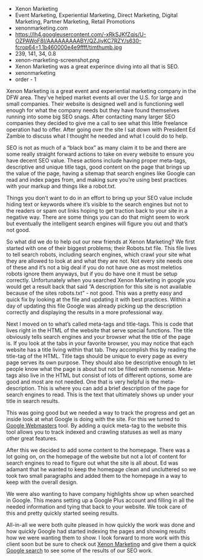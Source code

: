 * Xenon Marketing
* Event Marketing, Experiential Marketing, Direct Marketing, Digital Marketing, Partner Marketing, Retail Promotions
* xenonmarketing.com
* https://lh4.googleusercontent.com/-xRkSJKfZqjs/U-OZPAWoF8I/AAAAAAAAABY/QZJiyKC7RZY/s630-fcrop64=1,1b460000e4e9ffff/timthumb.jpg
* 239, 141, 34, 0.8
* xenon-marketing-screenshot.png
* Xenon Marketing was a great experince diving into all that is SEO.
* xenonmarketing
* order - 1

Xenon Marketing is a great event and experiential marketing company in the DFW area. They’ve helped market events all over the U.S. for large and small companies. Their website is designed well and is functioning well enough for what the company needs but they have found themselves running into some big SEO snags. After contacting many larger SEO companies they decided to give me a call to see what this little freelance operation had to offer. After going over the site I sat down with President Ed Zambie to discuss what I thought he needed and what I could do to help. 

SEO is not as much of a “black box” as many claim it to be and there are some really straight forward actions to take on every website to ensure you have decent SEO value. These actions include having proper meta-tags, descriptive and unique title tags, good content on the page that brings up the value of the page, having a sitemap that search engines like Google can read and index pages from, and making sure you’re using best practices with your markup and things like a robot.txt. 

Things you don’t want to do in an effort to bring up your SEO value include hiding text or keywords where it’s visible to the search engines but not to the readers or spam out links hoping to get traction back to your site in a negative way. There are some things you can do that might seem to work but eventually the intelligent search engines will figure you out and that’s not good.

So what did we do to help out our new friends at Xenon Marketing? We first started with one of their biggest problems; their Robots.txt file. This file lives to tell search robots, including search engines, which crawl your site what they are allowed to look at and what they are not. Not every site needs one of these and it’s not a big deal if you do not have one as most meletios robots ignore them anyways, but if you do have one it must be setup correctly. Unfortunately when you searched Xenon Marketing in google you would get a result back that said “A description for this site is not available because of the sites robots.txt” - not good. This was a pretty easy and quick fix by looking at the file and updating it with best practices. Within a day of updating this file Google was already picking up the description correctly and displaying the results in a more professional way. 

Next I moved on to what’s called meta-tags and title-tags. This is code that lives right in the HTML of the website that serve special functions. The title obviously tells search engines and your browser what the title of the page is. If you look at the tabs in your favorite browser, you may notice that each website has a title living within that tab. They accomplish this by reading the title-tag of the HTML. Title tags should be unique to every page as every page serves its own purpose. They should also be descriptive enough to let people know what the page is about but not be filled with nonsense. Meta-tags also live in the HTML but consist of lots of different options, some are good and most are not needed. One that is very helpful is the meta-description. This is where you can add a brief description of the page for search engines to read. This is the text that ultimately shows up under your title in search results. 

This was going good but we needed a way to track the progress and get an inside look at what Google is doing with the site. For this we turned to [Google Webmasters](http://www.google.com/webmasters/) tool. By adding a quick meta-tag to the website this tool allows you to track indexed and crawling statuses as well as many other great features. 

After this we decided to add some content to the homepage. There was a lot going on, on the homepage of the website but not a lot of content for search engines to read to figure out what the site is all about. Ed was adamant that he wanted to keep the homepage clean and uncluttered so we took two small paragraphs and added them to the homepage in a way to keep with the overall design. 

We were also wanting to have company highlights show up when searched in Google. This means setting up a Google Plus account and filling in all the needed information and tying that back to your website. We took care of this and pretty quickly started seeing results. 

All-in-all we were both quite pleased in how quickly the work was done and how quickly Google had started indexing the pages and showing results how we were wanting them to show. I look forward to more work with this client soon but be sure to check out [Xenon Marketing](http://xenonmarketing.com) and give them a quick [Google search](https://www.google.com/search?q=xenon+marketing&oq=xenon+marketing&aqs=chrome.0.0j69i60j0j69i60j69i61j0.2549j0j7&sourceid=chrome&es_sm=91&ie=UTF-8) to see some of the results of our SEO work. 

